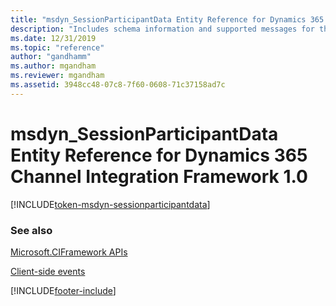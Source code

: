 ```yaml
---
title: "msdyn_SessionParticipantData Entity Reference for Dynamics 365 Channel Integration Framework 1.0| MicrosoftDocs"
description: "Includes schema information and supported messages for the msdyn_SessionParticipantData entity in Dynamics 365 Channel Integration Framework 1.0."
ms.date: 12/31/2019
ms.topic: "reference"
author: "gandhamm"
ms.author: mgandham
ms.reviewer: mgandham
ms.assetid: 3948cc48-07c8-7f60-0608-71c37158ad7c
---
```

# msdyn_SessionParticipantData Entity Reference for Dynamics 365 Channel Integration Framework 1.0

[!INCLUDE[token-msdyn-sessionparticipantdata](../../../../shared/token-msdyn-sessionparticipantdata.md)]

### See also

[Microsoft.CIFramework APIs](../microsoft-ciframework.md)

[Client-side events](../client-side-events.md)


[!INCLUDE[footer-include](../../../../../includes/footer-banner.md)]
